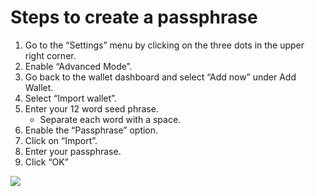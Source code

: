 # Steps to create a passphrase

1. Go to the “Settings” menu by clicking on the three dots in the upper right corner.
2. Enable “Advanced Mode”.
3. Go back to the wallet dashboard and select “Add now” under Add Wallet.
4. Select “Import wallet”.
5. Enter your 12 word seed phrase.
   * Separate each word with a space.
6. Enable the “Passphrase” option.
7. Click on “Import”.
8. Enter your passphrase.
9. Click “OK”

![](../.gitbook/assets/bwpassphrase.gif)
